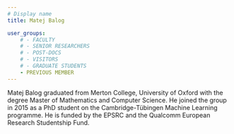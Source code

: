 ```yaml
---
# Display name
title: Matej Balog

user_groups:
    # - FACULTY
    # - SENIOR RESEARCHERS
    # - POST-DOCS
    # - VISITORS
    # - GRADUATE STUDENTS
    - PREVIOUS MEMBER
---
```



Matej Balog graduated from Merton College, University of Oxford with the degree Master of Mathematics and Computer Science. He joined the group in 2015 as a PhD student on the Cambridge-Tübingen Machine Learning programme. He is funded by the EPSRC and the Qualcomm European Research Studentship Fund.